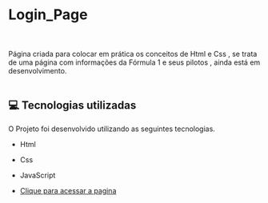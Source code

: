 # Login_Page <br/><br/>




Página criada para colocar em prática os conceitos de Html e Css , se trata de uma página com informações da Fórmula 1 e seus pilotos , ainda está em desenvolvimento. <br/> <br/>

## 💻 Tecnologias utilizadas

O Projeto foi desenvolvido utilizando as seguintes tecnologias.

- Html
- Css
- JavaScript

- [Clique para acessar a pagina](  https://welton1986.github.io/F1_Page/)

 
